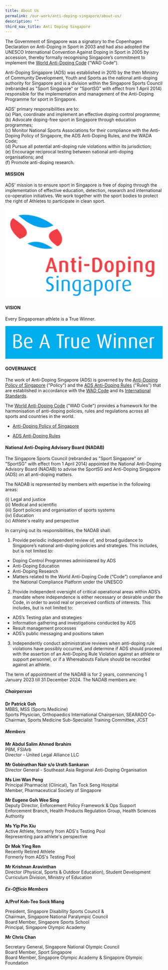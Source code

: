 ```yaml
---
title: About Us
permalink: /our-work/anti-doping-singapore/about-us/
description: ""
third_nav_title: Anti Doping Singapore
---
```

The Government of Singapore was a signatory to the Copenhagen Declaration on Anti-Doping in Sport in 2003 and had also adopted the UNESCO International Convention Against Doping in Sport in 2005 by accession, thereby formally recognising Singapore’s commitment to implement the [World Anti-Doping Code](https://www.wada-ama.org/en/resources/world-anti-doping-program/world-anti-doping-code) ("WAD Code").

Anti-Doping Singapore (ADS) was established in 2010 by the then Ministry of Community Development, Youth and Sports as the national anti-doping authority for Singapore and is a division within the Singapore Sports Council (rebranded as "Sport Singapore" or "SportSG" with effect from 1 April 2014) responsible for the implementation and management of the Anti-Doping Programme for sport in Singapore.

ADS' primary responsibilities are to:
<br>(a)	Plan, coordinate and implement an effective doping control programme;
<br>(b)	Advocate doping-free sport in Singapore through education programmes;
<br>(c)	Monitor National Sports Associations for their compliance with the Anti-Doping Policy of Singapore, the ADS Anti-Doping Rules, and the WADA Code;
<br>(d)	Pursue all potential anti-doping rule violations within its jurisdiction;
<br>(e)	Encourage reciprocal testing between national anti-doping organisations; and
<br>(f)	Promote anti-doping research.

#### **MISSION**
ADS' mission is to ensure sport in Singapore is free of doping through the implementation of effective education, detection, research and international co-operation initiatives. We work together with the sport bodies to protect the right of Athletes to participate in clean sport.

![ADS](/images/Our%20Work/Anti%20Doping%20Singapore/ads.png)

#### **VISION**<br>
Every Singaporean athlete is a True Winner.

![](/images/Our%20Work/Anti%20Doping%20Singapore/Resources/Education/Winner.png)

#### **GOVERNANCE**
The work of Anti-Doping Singapore (ADS) is governed by the [Anti-Doping Policy of Singapore](/files/Our%20Work/Anti%20Doping%20Singapore/Resources/Polices%20&%20Forms/Anti-Doping_Policy_of_Singapore_-_Final_WADA_Approved_201002.pdf) ("Policy") and the [ADS Anti-Doping Rules](/files/Our%20Work/Anti%20Doping%20Singapore/Resources/Polices%20&%20Forms/2021_wada_nado_model_rules_ADS_revised_20221019.pdf) ("Rules") that are established in accordance with the [WAD Code](https://www.wada-ama.org/en/what-we-do/the-code) and its [International Standards](https://www.wada-ama.org/en/international-standards).

The [World Anti-Doping Code](https://www.wada-ama.org/en/what-we-do/the-code) ("WAD Code") provides a framework for the harmonisation of anti-doping policies, rules and regulations across all sports and countries in the world.

* [Anti-Doping Policy of Singapore](/files/Our%20Work/Anti%20Doping%20Singapore/Resources/Polices%20&%20Forms/Anti-Doping_Policy_of_Singapore_-_Final_WADA_Approved_201002.pdf)

* [ADS Anti-Doping Rules](/files/Our%20Work/Anti%20Doping%20Singapore/Resources/Polices%20&%20Forms/2021_wada_nado_model_rules_ADS_revised_20221019.pdf)

#### **National Anti-Doping Advisory Board (NADAB)**

The Singapore Sports Council (rebranded as "Sport Singapore" or "SportSG" with effect from 1 April 2014) appointed the National Anti-Doping Advisory Board (NADAB) to advise the SportSG and Anti-Doping Singapore (ADS) on all anti-doping matters.

The NADAB is represented by members with expertise in the following areas:

(i) Legal and justice
<br>(ii) Medical and scientific
<br>(iii) Sport policies and organisation of sports systems
<br>(iv) Education
<br>(v) Athlete's reality and perspective

In carrying out its responsibilities, the NADAB shall:

1. Provide periodic independent review of, and broad guidance to Singapore’s national anti-doping policies and strategies. This includes, but is not limited to:

* Doping Control Programmes administered by ADS
* Anti-Doping Education
* Anti-Doping Research
* Matters related to the World Anti-Doping Code (“Code”) compliance and the National Compliance Platform under the UNESCO
 
2. Provide independent oversight of critical operational areas within ADS’s mandate where independence is either necessary or desirable under the Code, in order to avoid real or perceived conflicts of interests. This includes, but is not limited to:
* ADS’s Testing plan and strategies
* Information gathering and investigations conducted by ADS
* Result management processes
* ADS’s public messaging and positions taken
 
3. Independently conduct administrative reviews when anti-doping rule violations have possibly occurred, and determine if ADS should proceed with the assertion of an Anti-Doping Rule Violation against an athlete or support personnel, or if a Whereabouts Failure should be recorded against an athlete.
 
The term of appointment of the NADAB is for 2 years, commencing 1 January 2023 till 31 December 2024. The NADAB members are:

##### **Chairperson**

**Dr Patrick Goh**
<br>
MBBS, MSS (Sports Medicine)
<br>
Sports Physician, Orthopaedics International
Chairperson, SEARADO
Co-Chairman, Sports Medicine Sub-Specialist Training
Committee, JCST

##### **Members**

**Mr Abdul Salim Ahmed Ibrahim**<br>
PBM, FSIArb
<br>Director - United Legal Alliance LLC

**Mr Gobinathan Nair s/o Urath Sankaran**<br>
Director General - Southeast Asia Regional Anti-Doping Organisation

**Ms Lim Wan Peng**<br>
Principal Pharmacist (Clinical), Tan Tock Seng Hospital
<br>Member, Pharmaceutical Society of Singapore

**Mr Eugene Goh Wee Sing**<br>
Deputy Director, Enforcement Policy Framework & Ops Support 
<br>Enforcement Branch,  Health Products Regulation Group, Health Sciences Authority

**Ms Yip Pin Xiu**<br>
Active Athlete, formerly from ADS's Testing Pool
<br>Representing para athlete's perspective

**Dr Mok Ying Ren**<br>
Recently Retired Athlete
<br>Formerly from ADS's Testing Pool

**Mr Krishnan Aravinthan**<br>
Director (Physical, Sports & Outdoor Education), Student Development Curriculum Division, Ministry of Education

##### **Ex-Officio Members**
**A/Prof Koh-Teo Sock Miang**

President, Singapore Disability Sports Council &
<br>
Chairman, Singapore National Paralympic Council
<br>
Board Member, Singapore Sports School 
<br>
Principal, Singapore Olympic Academy

**Mr Chris Chan**

Secretary General, Singapore National Olympic Council
<br>
Board Member, Sport Singapore
<br>
Board Member, Singapore Olympic Academy & Singapore Olympic Foundation